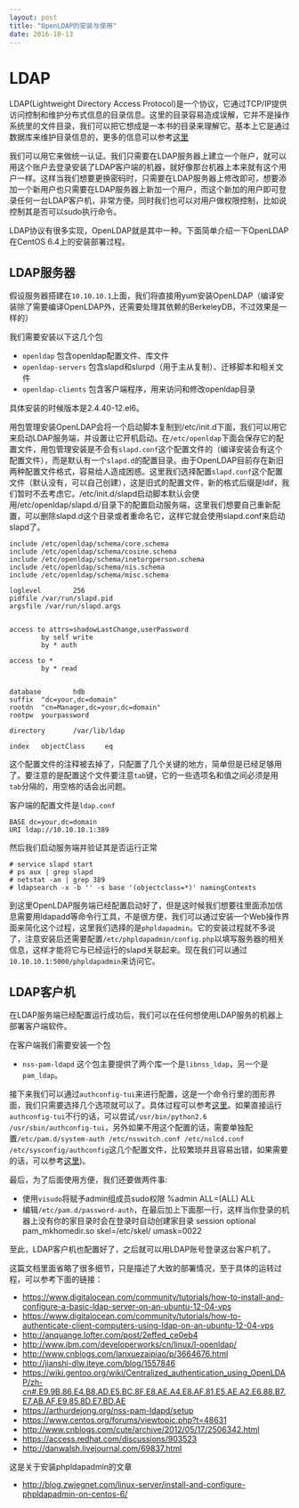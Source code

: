 ```yaml
---
layout: post
title: "OpenLDAP的安装与使用"
date: 2016-10-13
---
```

# LDAP

LDAP(Lightweight Directory Access Protocol)是一个协议，它通过TCP/IP提供访问控制和维护分布式信息的目录信息。这里的目录容易造成误解，它并不是操作系统里的文件目录，我们可以把它想成是一本书的目录来理解它。基本上它是通过数据库来维护目录信息的，更多的信息可以参考[这里](https://zh.wikipedia.org/wiki/%E8%BD%BB%E5%9E%8B%E7%9B%AE%E5%BD%95%E8%AE%BF%E9%97%AE%E5%8D%8F%E8%AE%AE)

我们可以用它来做统一认证。我们只需要在LDAP服务器上建立一个账户，就可以用这个账户去登录安装了LDAP客户端的机器，就好像那台机器上本来就有这个用户一样。这样当我们想要更换密码时，只需要在LDAP服务器上修改即可，想要添加一个新用户也只需要在LDAP服务器上新加一个用户，而这个新加的用户即可登录任何一台LDAP客户机，非常方便。同时我们也可以对用户做权限控制，比如说控制其是否可以sudo执行命令。

LDAP协议有很多实现，OpenLDAP就是其中一种。下面简单介绍一下OpenLDAP在CentOS 6.4上的安装部署过程。

## LDAP服务器
假设服务器搭建在`10.10.10.1`上面，我们将直接用yum安装OpenLDAP（编译安装除了需要编译OpenLDAP外，还需要处理其依赖的BerkeleyDB，不过效果是一样的）

我们需要安装以下这几个包
 - `openldap` 包含openldap配置文件、库文件
 - `openldap-servers` 包含slapd和slurpd（用于主从复制）、迁移脚本和相关文件
 - `openldap-clients` 包含客户端程序，用来访问和修改openldap目录

具体安装的时候版本是2.4.40-12.el6。

用包管理安装OpenLDAP会将一个启动脚本复制到/etc/init.d下面，我们可以用它来启动LDAP服务端，并设置让它开机启动。在`/etc/openldap`下面会保存它的配置文件，用包管理安装是不会有`slapd.conf`这个配置文件的（编译安装会有这个配置文件），而是默认有一个`slapd.d`的配置目录。由于OpenLDAP目前存在新旧两种配置文件格式，容易给人造成困惑。这里我们选择配置`slapd.conf`这个配置文件（默认没有，可以自己创建），这是旧式的配置文件，新的格式后缀是ldif，我们暂时不去考虑它。/etc/init.d/slapd启动脚本默认会使用/etc/openldap/slapd.d/目录下的配置启动服务端，这里我们想要自己重新配置，可以删除slapd.d这个目录或者重命名它，这样它就会使用slapd.conf来启动slapd了。

```
include /etc/openldap/schema/core.schema
include /etc/openldap/schema/cosine.schema
include /etc/openldap/schema/inetorgperson.schema
include /etc/openldap/schema/nis.schema
include /etc/openldap/schema/misc.schema

loglevel        256
pidfile /var/run/slapd.pid
argsfile /var/run/slapd.args


access to attrs=shadowLastChange,userPassword
        by self write
        by * auth

access to *
        by * read


database        hdb
suffix  "dc=your,dc=domain"
rootdn  "cn=Manager,dc=your,dc=domain"
rootpw  yourpassword

directory       /var/lib/ldap

index   objectClass     eq
```

这个配置文件的注释被去掉了，只配置了几个关键的地方，简单但是已经足够用了。要注意的是配置这个文件要注意`tab`键，它的一些选项名和值之间必须是用`tab`分隔的，用空格的话会出问题。

客户端的配置文件是`ldap.conf`
```
BASE dc=your,dc=domain
URI ldap://10.10.10.1:389
```

然后我们启动服务端并验证其是否运行正常
```
# service slapd start
# ps aux | grep slapd
# netstat -an | grep 389
# ldapsearch -x -b '' -s base '(objectclass=*)' namingContexts
```

到这里OpenLDAP服务端已经配置启动好了，但是这时候我们想要往里面添加信息需要用ldapadd等命令行工具，不是很方便，我们可以通过安装一个Web操作界面来简化这个过程，这里我们选择的是`phpldapadmin`。它的安装过程就不多说了，注意安装后还需要配置`/etc/phpldapadmin/config.php`以填写服务器的相关信息，这样才能将它与已经运行的slapd关联起来。现在我们可以通过`10.10.10.1:5000/phpldapadmin`来访问它。


## LDAP客户机
在LDAP服务端已经配置运行成功后，我们可以在任何想使用LDAP服务的机器上部署客户端软件。

在客户端我们需要安装一个包
 - `nss-pam-ldapd` 这个包主要提供了两个库一个是`libnss_ldap`，另一个是`pam_ldap`。

接下来我们可以通过`authconfig-tui`来进行配置，这是一个命令行里的图形界面，我们只需要选择几个选项就可以了。具体过程可以参考[这里](http://www.ibm.com/developerworks/cn/linux/l-openldap/)。如果直接运行`authconfig-tui`不行的话，可以尝试`/usr/bin/python2.6 /usr/sbin/authconfig-tui`，另外如果不用这个配置的话，需要单独配置`/etc/pam.d/system-auth /etc/nsswitch.conf /etc/nslcd.conf /etc/sysconfig/authconfig`这几个配置文件，比较繁琐并且容易出错，如果需要的话，可以参考[这里](http://anquange.lofter.com/post/2effed_ce0eb4))。

最后，为了后面使用方便，我们还要做两件事:
 - 使用`visudo`将赋予admin组成员sudo权限
        %admin ALL=(ALL) ALL
 - 编辑`/etc/pam.d/password-auth`，在最后加上下面那一行，这样当你登录的机器上没有你的家目录时会在登录时自动创建家目录
        session     optional      pam_mkhomedir.so skel=/etc/skel/ umask=0022
 

至此，LDAP客户机也配置好了，之后就可以用LDAP账号登录这台客户机了。


这篇文档里面省略了很多细节，只是描述了大致的部署情况，至于具体的运转过程，可以参考下面的链接：
 - https://www.digitalocean.com/community/tutorials/how-to-install-and-configure-a-basic-ldap-server-on-an-ubuntu-12-04-vps
 - https://www.digitalocean.com/community/tutorials/how-to-authenticate-client-computers-using-ldap-on-an-ubuntu-12-04-vps 
 - http://anquange.lofter.com/post/2effed_ce0eb4
 - http://www.ibm.com/developerworks/cn/linux/l-openldap/
 - http://www.cnblogs.com/lanxuezaipiao/p/3664676.html
 - http://jianshi-dlw.iteye.com/blog/1557846
 - https://wiki.gentoo.org/wiki/Centralized_authentication_using_OpenLDAP/zh-cn#.E9.9B.86.E4.B8.AD.E5.BC.8F.E8.AE.A4.E8.AF.81.E5.AE.A2.E6.88.B7.E7.AB.AF.E9.85.8D.E7.BD.AE
 - https://arthurdejong.org/nss-pam-ldapd/setup
 - https://www.centos.org/forums/viewtopic.php?t=48631
 - http://www.cnblogs.com/cute/archive/2012/05/17/2506342.html
 - https://access.redhat.com/discussions/903523
 - http://danwalsh.livejournal.com/69837.html

这是关于安装phpldapadmin的文章
 - http://blog.zwiegnet.com/linux-server/install-and-configure-phpldapadmin-on-centos-6/
